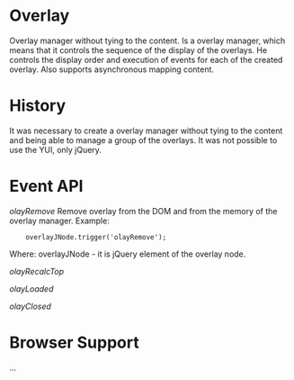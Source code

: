 # Overlay
Overlay manager without tying to the content. Is a overlay manager, which means that it controls the sequence of the display of the overlays. He controls the display order and execution of events for each of the created overlay. Also supports asynchronous mapping content.

# History
It was necessary to create a overlay manager without tying to the content and being able to manage a group of the overlays. It was not possible to use the YUI, only jQuery.

# Event API
*olayRemove*
Remove overlay from the DOM and from the memory of the overlay manager.
Example:
```
    overlayJNode.trigger('olayRemove');
```
Where:
overlayJNode - it is jQuery element of the overlay node.


*olayRecalcTop*


*olayLoaded*


*olayClosed*


# Browser Support
...
